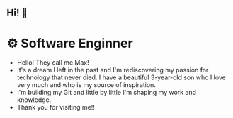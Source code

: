 ## Hi! 👋
# :gear: Software Enginner 


- Hello! They call me Max!
- It's a dream I left in the past and I'm rediscovering my passion for technology that never died. I have a beautiful 3-year-old son who I love very much and who is my source of inspiration.
- I'm building my Git and little by little I'm shaping my work and knowledge.
- Thank you for visiting me!!


